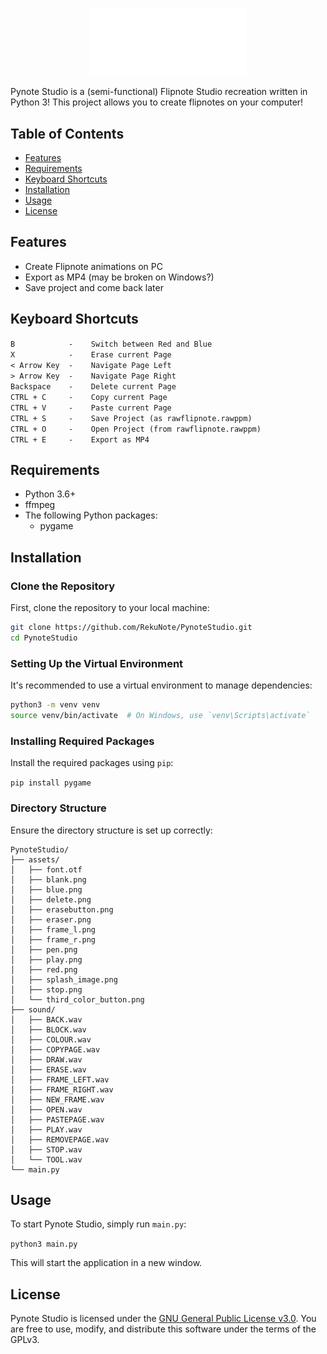 <p align="center">
    <img width="250" heigth="80" src="logo.png">
    </p>
</p>

Pynote Studio is a (semi-functional) Flipnote Studio recreation written in Python 3! This project allows you to create flipnotes on your computer!

## Table of Contents

- [Features](#features)
- [Requirements](#requirements)
- [Keyboard Shortcuts](#requirements)
- [Installation](#installation)
- [Usage](#usage)
- [License](#license)

## Features

- Create Flipnote animations on PC
- Export as MP4 (may be broken on Windows?)
- Save project and come back later

## Keyboard Shortcuts

`B            -    Switch between Red and Blue`<br>
`X            -    Erase current Page`<br>
`< Arrow Key  -    Navigate Page Left`<br>
`> Arrow Key  -    Navigate Page Right`<br>
`Backspace    -    Delete current Page`<br>
`CTRL + C     -    Copy current Page`<br>
`CTRL + V     -    Paste current Page`<br>
`CTRL + S     -    Save Project (as rawflipnote.rawppm)`<br>
`CTRL + O     -    Open Project (from rawflipnote.rawppm)`<br>
`CTRL + E     -    Export as MP4`<br>

## Requirements

- Python 3.6+
- ffmpeg
- The following Python packages:
  - pygame

## Installation

### Clone the Repository

First, clone the repository to your local machine:

```sh
git clone https://github.com/RekuNote/PynoteStudio.git
cd PynoteStudio
```

### Setting Up the Virtual Environment

It's recommended to use a virtual environment to manage dependencies:

```sh
python3 -m venv venv
source venv/bin/activate  # On Windows, use `venv\Scripts\activate`
```

### Installing Required Packages

Install the required packages using `pip`:

```pip install pygame```<br>

### Directory Structure

Ensure the directory structure is set up correctly:

```
PynoteStudio/
├── assets/
│   ├── font.otf
│   ├── blank.png
│   ├── blue.png
│   ├── delete.png
│   ├── erasebutton.png
│   ├── eraser.png
│   ├── frame_l.png
│   ├── frame_r.png
│   ├── pen.png
│   ├── play.png
│   ├── red.png
│   ├── splash_image.png
│   ├── stop.png
│   └── third_color_button.png
├── sound/
│   ├── BACK.wav
│   ├── BLOCK.wav
│   ├── COLOUR.wav
│   ├── COPYPAGE.wav
│   ├── DRAW.wav
│   ├── ERASE.wav
│   ├── FRAME_LEFT.wav
│   ├── FRAME_RIGHT.wav
│   ├── NEW_FRAME.wav
│   ├── OPEN.wav
│   ├── PASTEPAGE.wav
│   ├── PLAY.wav
│   ├── REMOVEPAGE.wav
│   ├── STOP.wav
│   └── TOOL.wav
└── main.py
```

## Usage

To start Pynote Studio, simply run `main.py`:

```python3 main.py```

This will start the application in a new window.

## License

Pynote Studio is licensed under the [GNU General Public License v3.0](https://www.gnu.org/licenses/gpl-3.0.html). You are free to use, modify, and distribute this software under the terms of the GPLv3.

